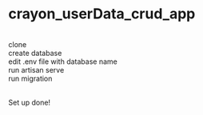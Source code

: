 # crayon_userData_crud_app
 <br/> clone
 <br/> create database
<br/> edit .env file with database name
<br/> run artisan serve
<br/> run migration

<br/> Set up done!
